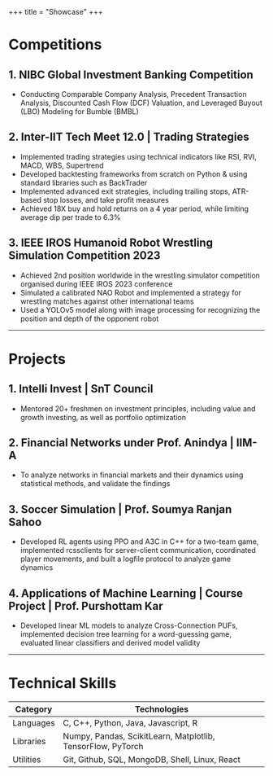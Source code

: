 +++
title = "Showcase"
+++

# Competitions

## 1. **NIBC Global Investment Banking Competition**  
- Conducting Comparable Company Analysis, Precedent Transaction Analysis, Discounted Cash Flow (DCF) Valuation, and Leveraged Buyout (LBO) Modeling for Bumble (BMBL)

## 2. **Inter-IIT Tech Meet 12.0 | Trading Strategies**  
- Implemented trading strategies using technical indicators like RSI, RVI, MACD, WBS, Supertrend
- Developed backtesting frameworks from scratch on Python & using standard libraries such as BackTrader
- Implemented advanced exit strategies, including trailing stops, ATR-based stop losses, and take profit measures
- Achieved 18X buy and hold returns on a 4 year period, while limiting average dip per trade to 6.3%

## 3. **IEEE IROS Humanoid Robot Wrestling Simulation Competition 2023**  
- Achieved 2nd position worldwide in the wrestling simulator competition organised during IEEE IROS 2023 conference
- Simulated a calibrated NAO Robot and implemented a strategy for wrestling matches against other international teams
- Used a YOLOv5 model along with image processing for recognizing the position and depth of the opponent robot

---

# Projects  

## 1. **Intelli Invest | SnT Council**
- Mentored 20+ freshmen on investment principles, including value and growth investing, as well as portfolio optimization

## 2. **Financial Networks under Prof. Anindya | IIM-A**  
- To analyze networks in financial markets and their dynamics using statistical methods, and validate the findings

## 3. **Soccer Simulation | Prof. Soumya Ranjan Sahoo**  
- Developed RL agents using PPO and A3C in C++ for a two-team game, implemented rcssclients for server-client communication, coordinated player movements, and built a logfile protocol to analyze game dynamics

## 4. **Applications of Machine Learning | Course Project | Prof. Purshottam Kar**  
- Developed linear ML models to analyze Cross-Connection PUFs, implemented decision tree learning for a word-guessing game, evaluated linear classifiers and derived model validity

---

# Technical Skills

| Category  |Technologies|
|-----------|------------|
| Languages |C, C++, Python, Java, Javascript, R|
| Libraries |Numpy, Pandas, ScikitLearn, Matplotlib, TensorFlow, PyTorch|
| Utilities |Git, Github, SQL, MongoDB, Shell, Linux, React|
